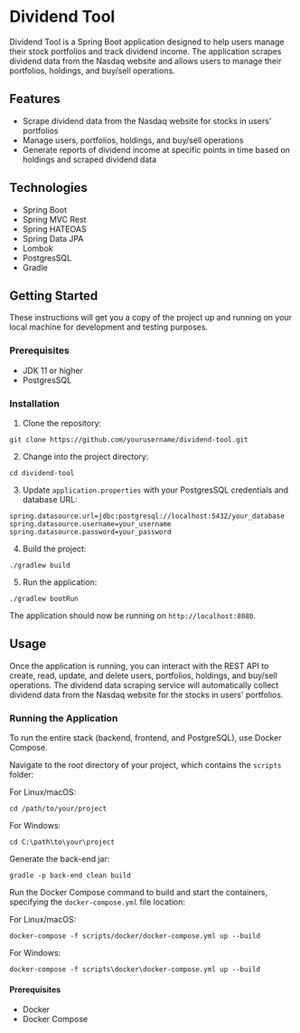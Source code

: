 # Dividend Tool

Dividend Tool is a Spring Boot application designed to help users manage their stock portfolios and track dividend income. The application scrapes dividend data from the Nasdaq website and allows users to manage their portfolios, holdings, and buy/sell operations.

## Features

- Scrape dividend data from the Nasdaq website for stocks in users' portfolios
- Manage users, portfolios, holdings, and buy/sell operations
- Generate reports of dividend income at specific points in time based on holdings and scraped dividend data

## Technologies

- Spring Boot
- Spring MVC Rest
- Spring HATEOAS
- Spring Data JPA
- Lombok
- PostgresSQL
- Gradle

## Getting Started

These instructions will get you a copy of the project up and running on your local machine for development and testing purposes.

### Prerequisites

- JDK 11 or higher
- PostgresSQL

### Installation

1. Clone the repository:

```
git clone https://github.com/yourusername/dividend-tool.git
```


2. Change into the project directory:

```
cd dividend-tool
```


3. Update `application.properties` with your PostgresSQL credentials and database URL:

```
spring.datasource.url=jdbc:postgresql://localhost:5432/your_database
spring.datasource.username=your_username
spring.datasource.password=your_password
```


4. Build the project:

```
./gradlew build
```


5. Run the application:

```
./gradlew bootRun
```


The application should now be running on `http://localhost:8080`.

## Usage

Once the application is running, you can interact with the REST API to create, read, update, and delete users, portfolios, holdings, and buy/sell operations. The dividend data scraping service will automatically collect dividend data from the Nasdaq website for the stocks in users' portfolios.

### Running the Application

To run the entire stack (backend, frontend, and PostgreSQL), use Docker Compose.

Navigate to the root directory of your project, which contains the `scripts` folder:

For Linux/macOS:
```
cd /path/to/your/project
```

For Windows:
```
cd C:\path\to\your\project
```

Generate the back-end jar:

```
gradle -p back-end clean build
```

Run the Docker Compose command to build and start the containers, specifying the `docker-compose.yml` file location:

For Linux/macOS:
```
docker-compose -f scripts/docker/docker-compose.yml up --build
```

For Windows:
```
docker-compose -f scripts\docker\docker-compose.yml up --build
```


#### Prerequisites

- Docker
- Docker Compose

